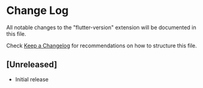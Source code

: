 # Change Log

All notable changes to the "flutter-version" extension will be documented in this file.

Check [Keep a Changelog](http://keepachangelog.com/) for recommendations on how to structure this file.

## [Unreleased]

- Initial release